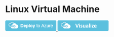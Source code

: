 # Linux Virtual Machine

<a href="https://portal.azure.com/#create/Microsoft.Template/uri/https%3A%2F%2Fraw.githubusercontent.com%2Fhunters-forge%2FBlacksmith%2Fazure%2Ftemplates%2Fazure%2FLinuxVM%2Fazuredeploy.json" target="_blank">
    <img src="https://raw.githubusercontent.com/Azure/azure-quickstart-templates/master/1-CONTRIBUTION-GUIDE/images/deploytoazure.png"/> 
</a>

<a href="http://armviz.io/#/?load=https%3A%2F%2Fraw.githubusercontent.com%2Fhunters-forge%2FBlacksmith%2Fazure%2Ftemplates%2Fazure%2FLinuxVM%2Fazuredeploy.json" target="_blank">
    <img src="https://raw.githubusercontent.com/Azure/azure-quickstart-templates/master/1-CONTRIBUTION-GUIDE/images/visualizebutton.png"/> 
</a>